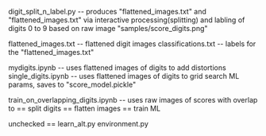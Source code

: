 

digit_split_n_label.py -- produces "flattened_images.txt" and "flattened_images.txt" via interactive processing(splitting) and labling of digits 0 to 9 based on raw image "samples/score_digits.png"

flattened_images.txt -- flattened digit images
classifications.txt -- labels for the "flattened_images.txt"

mydigits.ipynb -- uses flattened images of digits to add distortions
single_digits.ipynb -- uses flattened images of digits to grid search ML params, saves to "score_model.pickle"

train_on_overlapping_digits.ipynb -- uses raw images of scores with overlap to
                               == split digits
                               == flatten images
                               == train ML





unchecked ==
  learn_alt.py
  environment.py
